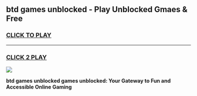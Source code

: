
## btd games unblocked - Play Unblocked Gmaes & Free
<h3>
<a href="https://news.freeplayer.one?title=btd_games_unblocked&ref=23F">CLICK TO PLAY</a></h3>
<hr>

<h3>
<a href="https://news.freeplayer.one?title=btd_games_unblocked&ref=23F">CLICK 2 PLAY</a>
  
</h3>

<a href="https://news.freeplayer.one?title=btd_games_unblocked&ref=23F/"><img src="https://clearcache.store/games.png"></a>


**btd games unblocked games unblocked: Your Gateway to Fun and Accessible Online Gaming**
